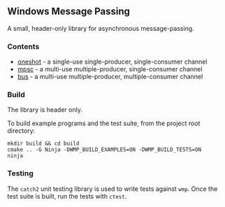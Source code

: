 ## Windows Message Passing

A small, header-only library for asynchronous message-passing.

### Contents

- [oneshot](include/wmp/oneshot.hpp) - a single-use single-producer, single-consumer channel
- [mpsc](include/wmp/mpsc.hpp) - a multi-use multiple-producer, single-consumer channel
- [bus](include/wmp/bus.hpp) - a multi-use multiple-producer, multiple-consumer channel

### Build

The library is header only.

To build example programs and the test suite, from the project root directory:

```
mkdir build && cd build
cmake .. -G Ninja -DWMP_BUILD_EXAMPLES=ON -DWMP_BUILD_TESTS=ON
ninja
```

### Testing

The `catch2` unit testing library is used to write tests against `wmp`. Once the test suite is built, run the tests with `ctest`.